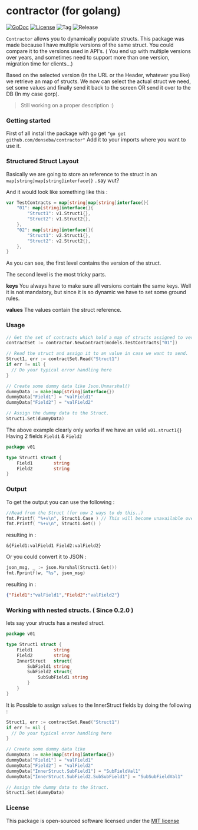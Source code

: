 contractor (for golang)
==========
[![GoDoc](https://godoc.org/github.com/donseba/contractor?status.svg)](https://godoc.org/github.com/donseba/contractor)
[![License](https://poser.pugx.org/leaphly/cart-bundle/license.svg)](https://raw.githubusercontent.com/donseba/contractor/master/LICENSE)
![Tag](http://img.shields.io/github/tag/donseba/contractor.svg)
![Release](http://img.shields.io/github/release/donseba/contractor.svg)

`Contractor` allows you to dynamically populate structs. This package was made because I have multiple versions of the same struct. You could compare it to the versions used in API's. ( You end up with multiple versions over years, and sometimes need to support more than one version, migration time for clients...)

Based on the selected version (In the URL or the Header, whatever you like) we retrieve an map of structs. We now can select the actual struct we need, set some values and finally send it back to the screen OR send it over to the DB (In my case gorp). 

> Still working on a proper description :) 


### Getting started
First of all install the package with go get  `"go get github.com/donseba/contractor"`
Add it to your imports where you want to use it. 

### Structured Struct Layout 
Basically we are going to store an reference to the struct in an `map[string]map[string]interface{}` ..say wut?

And it would look like something like this : 
```go
var TestContracts = map[string]map[string]interface{}{
	"01": map[string]interface{}{
		"Struct1": v1.Struct1{},
		"Struct2": v1.Struct2{},
	},
	"02": map[string]interface{}{
		"Struct1": v2.Struct1{},
		"Struct2": v2.Struct2{},
	},
}
```
As you can see, the first level contains the version of the struct. 

The second level is the most tricky parts. 

**keys** You always have to make sure all versions contain the same keys. Well it is not mandatory, but since it is so dynamic we have to set some ground rules.

**values** The values contain the struct reference.

### Usage
```go
// Get the set of contracts which hold a map of structs assigned to version 01
contractSet := contractor.NewContract(models.TestContracts["01"])
```

```go
// Read the struct and assign it to an value in case we want to send.
Struct1, err := contractSet.Read("Struct1")
if err != nil {
  // Do your typical error handling here
}

// Create some dummy data like Json.Unmarshal()  
dummyData := make(map[string]interface{})
dummyData["Field1"] = "valField1"
dummyData["Field2"] = "valField2"

// Assign the dummy data to the Struct.
Struct1.Set(dummyData)
```

The above example clearly only works if we have an valid `v01.struct1{}` Having 2 fields `Field1` & `Field2`
```go
package v01

type Struct1 struct {
	Field1        string
	Field2        string
}
```

### Output
To get the output you can use the following : 
```go
//Read from the Struct (for now 2 ways to do this..)
fmt.Printf( "%+v\n", Struct1.Case ) // This will become unavailable over time.
fmt.Printf( "%+v\n", Struct1.Get() )
```
resulting in :
```console 
&{Field1:valField1 Field2:valField2}
```


Or you could convert it to JSON : 
```go
json_msg, _ := json.Marshal(Struct1.Get())
fmt.Fprintf(w, "%s", json_msg)
```
resulting in :
```json
{"Field1":"valField1","Field2":"valField2"}
```


### Working with nested structs. ( Since 0.2.0 )
lets say your structs has a nested struct.
```go
package v01

type Struct1 struct {
	Field1        string
	Field2        string
	InnerStruct   struct{
		SubField1 string
		SubField2 struct{
			SubSubField1 string
		}
	}
}
```

It is Possible to assign values to the InnerStruct fields by doing the following : 

```go
Struct1, err := contractSet.Read("Struct1")
if err != nil {
  // Do your typical error handling here
}

// Create some dummy data like
dummyData := make(map[string]interface{})
dummyData["Field1"] = "valField1"
dummyData["Field2"] = "valField2"
dummyData["InnerStruct.SubField1"] = "SubFieldVal1"
dummyData["InnerStruct.SubField2.SubSubField1"] = "SubSubFieldVal1"

// Assign the dummy data to the Struct.
Struct1.Set(dummyData)
```

### License

This package is open-sourced software licensed under the [MIT license](http://opensource.org/licenses/MIT)

